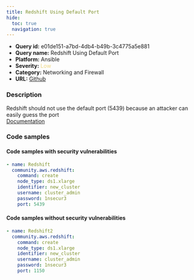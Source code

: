 ```yaml
---
title: Redshift Using Default Port
hide:
  toc: true
  navigation: true
---
```


<style>
  .highlight .hll {
    background-color: #ff171742;
  }
  .md-content {
    max-width: 1100px;
    margin: 0 auto;
  }
</style>

-   **Query id:** e01de151-a7bd-4db4-b49b-3c4775a5e881
-   **Query name:** Redshift Using Default Port
-   **Platform:** Ansible
-   **Severity:** <span style="color:#edd57e">Low</span>
-   **Category:** Networking and Firewall
-   **URL:** [Github](https://github.com/Checkmarx/kics/tree/master/assets/queries/ansible/aws/redshift_using_default_port)

### Description
Redshift should not use the default port (5439) because an attacker can easily guess the port<br>
[Documentation](https://docs.ansible.com/ansible/latest/collections/community/aws/redshift_module.html#parameter-port)

### Code samples
#### Code samples with security vulnerabilities
```yaml title="Positive test num. 1 - yaml file" hl_lines="8"
- name: Redshift
  community.aws.redshift:
    command: create
    node_type: ds1.xlarge
    identifier: new_cluster
    username: cluster_admin
    password: 1nsecur3
    port: 5439

```


#### Code samples without security vulnerabilities
```yaml title="Negative test num. 1 - yaml file"
- name: Redshift2
  community.aws.redshift:
    command: create
    node_type: ds1.xlarge
    identifier: new_cluster
    username: cluster_admin
    password: 1nsecur3
    port: 1150

```
